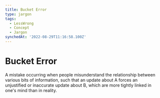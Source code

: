 ```yaml
---
title: Bucket Error
type: jargon
tags:
  - LessWrong
  - Concept
  - Jargon
synchedAt: '2022-08-29T11:16:58.100Z'
---
```

# Bucket Error



A mistake occurring when people misunderstand the relationship between various bits of information, such that an update about A forces an unjustified or inaccurate update about B, which are more tightly linked in one's mind than in reality.  
 